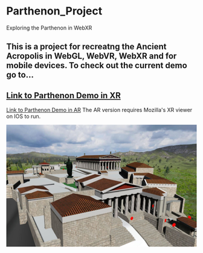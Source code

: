 # Parthenon_Project
Exploring the Parthenon in WebXR

This is a project for recreatng the Ancient Acropolis in WebGL, WebVR, WebXR and for mobile devices.  To check out the current demo go to...
--
[Link to Parthenon Demo in XR](https://colinfizgig.github.io/Parthenon_Project/)
--
[Link to Parthenon Demo in AR](https://colinfizgig.github.io/Parthenon_Project/indexAR.html)
The AR version requires Mozilla's XR viewer on IOS to run.

![alt text](https://github.com/colinfizgig/Parthenon_Project/blob/master/Preview%20Image.JPG)
